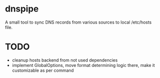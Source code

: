 # dnspipe
A small tool to sync DNS records from various sources to local /etc/hosts file.

# TODO
* cleanup hosts backend from not used dependencies
* implement GlobalOptions, move format determining logic there, make it customizable as per command